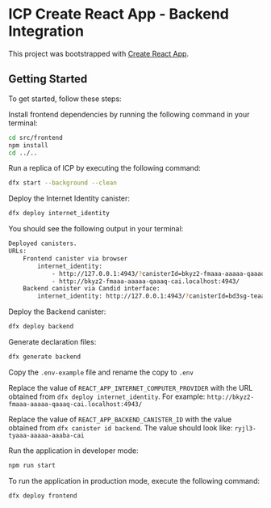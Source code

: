 # ICP Create React App - Backend Integration

This project was bootstrapped with [Create React App](https://github.com/facebook/create-react-app).

## Getting Started

To get started, follow these steps:

Install frontend dependencies by running the following command in your terminal:

```bash
cd src/frontend
npm install
cd ../..
```

Run a replica of ICP by executing the following command:

```bash
dfx start --background --clean
```

Deploy the Internet Identity canister:

```bash
dfx deploy internet_identity
```

You should see the following output in your terminal:

```bash
Deployed canisters.
URLs:
    Frontend canister via browser
        internet_identity:
            - http://127.0.0.1:4943/?canisterId=bkyz2-fmaaa-aaaaa-qaaaq-cai
            - http://bkyz2-fmaaa-aaaaa-qaaaq-cai.localhost:4943/
    Backend canister via Candid interface:
        internet_identity: http://127.0.0.1:4943/?canisterId=bd3sg-teaaa-aaaaa-qaaba-cai&id=bkyz2-fmaaa-aaaaa-qaaaq-cai
```

Deploy the Backend canister:

```bash
dfx deploy backend
```

Generate declaration files:

```bash
dfx generate backend
```

Copy the `.env-example` file and rename the copy to `.env`

Replace the value of `REACT_APP_INTERNET_COMPUTER_PROVIDER` with the URL obtained from `dfx deploy internet_identity`. For example: `http://bkyz2-fmaaa-aaaaa-qaaaq-cai.localhost:4943/`

Replace the value of `REACT_APP_BACKEND_CANISTER_ID` with the value obtained from `dfx canister id backend`. The value should look like: `ryjl3-tyaaa-aaaaa-aaaba-cai`

Run the application in developer mode:

```bash
npm run start
```

To run the application in production mode, execute the following command:

```bash
dfx deploy frontend
```
